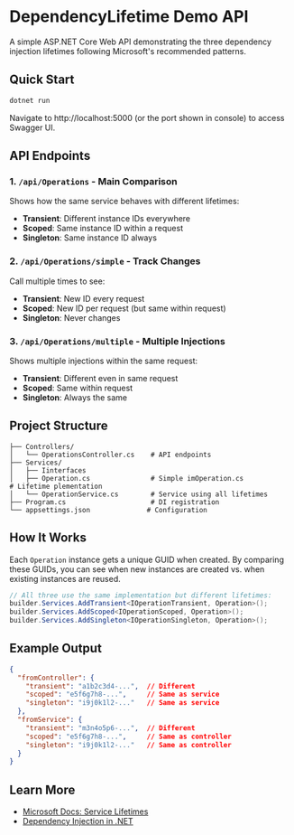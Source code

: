 # DependencyLifetime Demo API

A simple ASP.NET Core Web API demonstrating the three dependency injection lifetimes following Microsoft's recommended patterns.

## Quick Start

```bash
dotnet run
```

Navigate to http://localhost:5000 (or the port shown in console) to access Swagger UI.

## API Endpoints

### 1. `/api/Operations` - Main Comparison
Shows how the same service behaves with different lifetimes:
- **Transient**: Different instance IDs everywhere
- **Scoped**: Same instance ID within a request
- **Singleton**: Same instance ID always

### 2. `/api/Operations/simple` - Track Changes
Call multiple times to see:
- **Transient**: New ID every request
- **Scoped**: New ID per request (but same within request)
- **Singleton**: Never changes

### 3. `/api/Operations/multiple` - Multiple Injections
Shows multiple injections within the same request:
- **Transient**: Different even in same request
- **Scoped**: Same within request
- **Singleton**: Always the same

## Project Structure

```
├── Controllers/
│   └── OperationsController.cs    # API endpoints
├── Services/
│   ├── Iinterfaces
│   ├── Operation.cs               # Simple imOperation.cs              # Lifetime plementation
│   └── OperationService.cs        # Service using all lifetimes
├── Program.cs                     # DI registration
└── appsettings.json              # Configuration
```

## How It Works

Each `Operation` instance gets a unique GUID when created. By comparing these GUIDs, you can see when new instances are created vs. when existing instances are reused.

```csharp
// All three use the same implementation but different lifetimes:
builder.Services.AddTransient<IOperationTransient, Operation>();
builder.Services.AddScoped<IOperationScoped, Operation>();
builder.Services.AddSingleton<IOperationSingleton, Operation>();
```

## Example Output

```json
{
  "fromController": {
    "transient": "a1b2c3d4-...",  // Different
    "scoped": "e5f6g7h8-...",     // Same as service
    "singleton": "i9j0k1l2-..."   // Same as service
  },
  "fromService": {
    "transient": "m3n4o5p6-...",  // Different
    "scoped": "e5f6g7h8-...",     // Same as controller
    "singleton": "i9j0k1l2-..."   // Same as controller
  }
}
```

## Learn More

- [Microsoft Docs: Service Lifetimes](https://learn.microsoft.com/aspnet/core/fundamentals/dependency-injection#service-lifetimes)
- [Dependency Injection in .NET](https://learn.microsoft.com/dotnet/core/extensions/dependency-injection)
